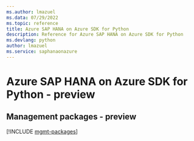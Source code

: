 ```yaml
---
ms.author: lmazuel
ms.data: 07/29/2022
ms.topic: reference
title: Azure SAP HANA on Azure SDK for Python
description: Reference for Azure SAP HANA on Azure SDK for Python
ms.devlang: python
author: lmazuel
ms.service: saphanaonazure
---
```

# Azure SAP HANA on Azure SDK for Python - preview

## Management packages - preview
[!INCLUDE [mgmt-packages](sap-hana-on-azure-mgmt-index.md)]
